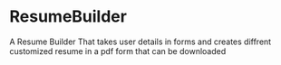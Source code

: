 # ResumeBuilder
A Resume Builder That takes user details in forms and creates diffrent customized resume in a pdf form that can be downloaded
